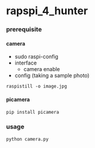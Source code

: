 # rapspi_4_hunter

### prerequisite
#### camera
- sudo raspi-config
- interface
    - camera enable
- config (taking a sample photo)
```
raspistill -o image.jpg
```
#### picamera
```
pip install picamera
```
### usage
```
python camera.py
```
